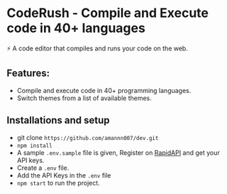 # CodeRush - Compile and Execute code in 40+ languages

⚡️ A code editor that compiles and runs your code on the web.

## Features: 
- Compile and execute code in 40+ programming languages.
- Switch themes from a list of available themes.

## Installations and setup

- git clone `https://github.com/amannn007/dev.git`
- `npm install`
- A sample `.env.sample` file is given, Register on <a href="https://rapidapi.com/judge0-official/api/judge0-ce/pricing" target="__blank">RapidAPI</a> and get your API keys.
- Create a `.env` file.
- Add the API Keys in the `.env` file
- `npm start` to run the project.
